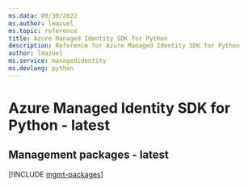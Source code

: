 ```yaml
---
ms.data: 09/30/2022
ms.author: lmazuel
ms.topic: reference
title: Azure Managed Identity SDK for Python
description: Reference for Azure Managed Identity SDK for Python
author: lmazuel
ms.service: managedidentity
ms.devlang: python
---
```

# Azure Managed Identity SDK for Python - latest

## Management packages - latest
[!INCLUDE [mgmt-packages](managed-identity-mgmt-index.md)]